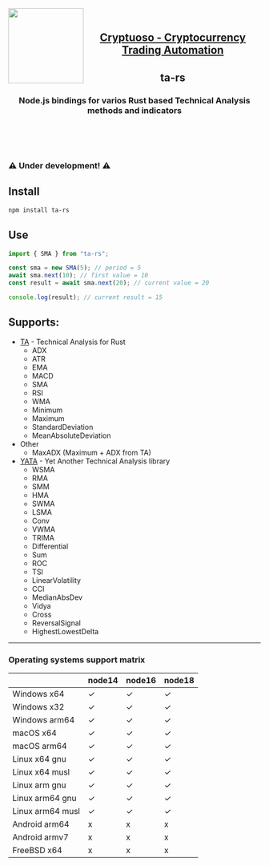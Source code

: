 <a href="https://cryptuoso.com">
 <img align="left" width="150" height="150" src="https://cryptuoso.com/favicon_color.svg">  
</a> 
<br>

<h2 align="center"><a href="https://cryptuoso.com">Cryptuoso - Cryptocurrency Trading Automation</a></h2>
<h2 align="center">ta-rs</h3>
<h3 align="center">Node.js bindings for varios Rust based Technical Analysis methods and indicators</h3>
<br>
<br>
<br>

### ⚠️ Under development! ⚠️

## Install

```bash
npm install ta-rs
```

## Use

```js
import { SMA } from "ta-rs";

const sma = new SMA(5); // period = 5
await sma.next(10); // first value = 10
const result = await sma.next(20); // current value = 20

console.log(result); // current result = 15
```

## Supports:

- [TA](https://github.com/virtualritz/ta-rs) - Technical Analysis for Rust
  - ADX
  - ATR
  - EMA
  - MACD
  - SMA
  - RSI
  - WMA
  - Minimum
  - Maximum
  - StandardDeviation
  - MeanAbsoluteDeviation
- Other
  - MaxADX (Maximum + ADX from TA)
- [YATA](https://github.com/amv-dev/yata) - Yet Another Technical Analysis library
  - WSMA
  - RMA
  - SMM
  - HMA
  - SWMA
  - LSMA
  - Conv
  - VWMA
  - TRIMA
  - Differential
  - Sum
  - ROC
  - TSI
  - LinearVolatility
  - CCI
  - MedianAbsDev
  - Vidya
  - Cross
  - ReversalSignal
  - HighestLowestDelta

---

### Operating systems support matrix

|                  | node14 | node16 | node18 |
| ---------------- | ------ | ------ | ------ |
| Windows x64      | ✓      | ✓      | ✓      |
| Windows x32      | ✓      | ✓      | ✓      |
| Windows arm64    | ✓      | ✓      | ✓      |
| macOS x64        | ✓      | ✓      | ✓      |
| macOS arm64      | ✓      | ✓      | ✓      |
| Linux x64 gnu    | ✓      | ✓      | ✓      |
| Linux x64 musl   | ✓      | ✓      | ✓      |
| Linux arm gnu    | ✓      | ✓      | ✓      |
| Linux arm64 gnu  | ✓      | ✓      | ✓      |
| Linux arm64 musl | ✓      | ✓      | ✓      |
| Android arm64    | x      | x      | x      |
| Android armv7    | x      | x      | x      |
| FreeBSD x64      | x      | x      | x      |
